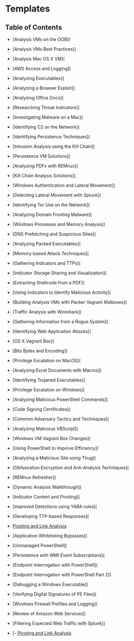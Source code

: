  # Templates

 ## Table of Contents

- [Analysis VMs on the OOB](
- [Analysis VMs Best Practices](
- [Analysis Mac OS X VM](
- [AWS Access and Logging](
- [Analyzing Executables](
- [Analyzing a Browser Exploit](
- [Analyzing Office Docs](
- [Researching Threat Indicators](
- [Investigating Malware on a Mac](
- [Identifying C2 on the Network](
- [Identifying Persistence Techniques](
- [Intrusion Analysis using the Kill Chain](
- [Persistence VM Solutions](
- [Analyzing PDFs with REMnux](
- [Kill Chain Analysis Solutions](
- [Windows Authentication and Lateral Movement](
- [Detecting Lateral Movement with Splunk](
- [Identifying Tor Use on the Network](
- [Analyzing Domain Fronting Malware](
- [Windows Processes and Memory Analysis](
- [DNS Prefetching and Suspicious Sites](
- [Analyzing Packed Executables](
- [Memory-based Attack Techniques](
- [Gathering Indicators and TTPs](
- [Indicator Storage Sharing and Visualization](
- [Extracting Shellcode from a PDF](
- [Using Indicators to Identify Malicious Activity](
- [Building Analysis VMs with Packer Vagrant Malboxes](
- [Traffic Analysis with Wireshark](
- [Gathering Information from a Rogue System](
- [Identifying Web Application Attacks](
- [OS X Vagrant Box](
- [Bits Bytes and Encoding](
- [Privilege Escalation on MacOS](
- [Analyzing Excel Documents with Macros](
- [Identifying Trojaned Executables](
- [Privilege Escalation on Windows](
- [Analyzing Malicious PowerShell Commands](
- [Code Signing Certificates](
- [Common Adversary Tactics and Techniques](
- [Analyzing Malicious VBScript](
- [Windows VM Vagrant Box Changes](
- [Using PowerShell to Improve Efficiency](
- [Analyzing a Malicious Site using Thug](
- [Obfuscation Encryption and Anti-Analysis Techniques](
- [REMnux Refresher](
- [Dynamic Analysis Walkthrough](
- [Indicator Context and Pivoting](
- [Improved Detections using YARA rules](
- [Developing TTP-based Responses](
- [Pivoting and Link Analysis](./Pivoting%20and%20Link%20Analysis.md)
- [Application Whitelisting Bypasses](
- [Unmanaged PowerShell](
- [Persistence with WMI Event Subscriptions](
- [Endpoint Interrogation with PowerShell](
- [Endpoint Interrogation with PowerShell Part 2](
- [Debugging a Windows Executable](
- [Verifying Digital Signatures of PE Files](
- [Windows Firewall Profiles and Logging](
- [Review of Amazon Web Services](
- [Filtering Expected Web Traffic with Splunk](



- [- [Pivoting and Link Analysis](Pivoting%20and%20Link%20Analysis.md)


